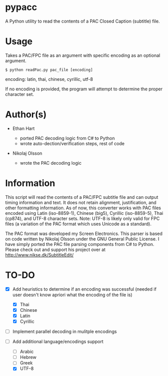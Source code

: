 pypacc
======

A Python utility to read the contents of a PAC Closed Caption (subtitle) file.


Usage
=====

Takes a PAC/FPC file as an argument with specific encoding as an optional argument.

    $ python readPac.py pac_file [encoding]

encoding: latin, thai, chinese, cyrillic, utf-8

If no encoding is provided, the program will attempt to determine the proper
character set.


Author(s)
=========

- Ethan Hart
    - ported PAC decoding logic from C# to Python
    - wrote auto-dection/verification steps, rest of code

- Nikolaj Olsson
    - wrote the PAC decoding logic


Information
===========

This script will read the contents of a PAC/FPC subtitle file and can output
timing information and text. It does not retain alignment, justification, and
other formatting information. As of now, this converter works with PAC files
encoded using Latin (iso-8859-1), Chinese (big5), Cyrillic (iso-8859-5), Thai
(cp874), and UTF-8 character sets. Note: UTF-8 is likely only valid for FPC
files (a variation of the PAC format which uses Unicode as a standard).

The PAC format was developed my Screen Electronics.
This parser is based on code written by Nikolaj Olsson under the GNU General
Public License. I have simply ported the PAC file parsing components from C#
to Python. Please check out and support his project over at
http://www.nikse.dk/SubtitleEdit/


TO-DO
=====

- [X] Add heuristics to determine if an encoding was successful (needed if user
    doesn't know apriori what the encoding of the file is)
    - [X] Thai
    - [X] Chinese
    - [X] Latin
    - [X] Cyrillic

- [ ] Implement parallel decoding in mulitple encodings

- [ ] Add additional language/encodings support
    - [ ] Arabic
    - [ ] Hebrew
    - [ ] Greek
    - [X] UTF-8
